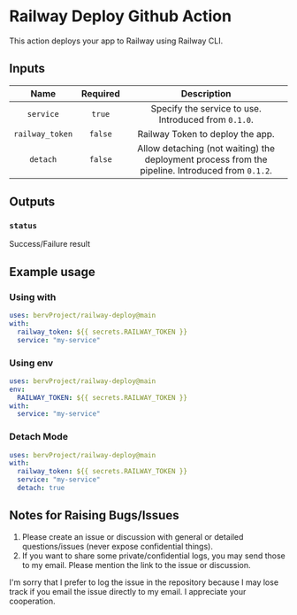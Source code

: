 # Railway Deploy Github Action

This action deploys your app to Railway using Railway CLI.

## Inputs

| Name            | Required | Description                                                                                      |
|:---------------:|:--------:|:------------------------------------------------------------------------------------------------:|
| `service`       | `true`   | Specify the service to use. Introduced from `0.1.0`.                                             |
| `railway_token` | `false`  | Railway Token to deploy the app.                                                                 |
| `detach`        | `false`  | Allow detaching (not waiting) the deployment process from the pipeline. Introduced from `0.1.2`. |

## Outputs

### `status`

Success/Failure result

## Example usage

### Using with

```yaml
uses: bervProject/railway-deploy@main
with:
  railway_token: ${{ secrets.RAILWAY_TOKEN }}
  service: "my-service"
```

### Using env

```yaml
uses: bervProject/railway-deploy@main
env:
  RAILWAY_TOKEN: ${{ secrets.RAILWAY_TOKEN }}
with:
  service: "my-service"
```

### Detach Mode

```yaml
uses: bervProject/railway-deploy@main
with:
  railway_token: ${{ secrets.RAILWAY_TOKEN }}
  service: "my-service"
  detach: true
```

## Notes for Raising Bugs/Issues

1. Please create an issue or discussion with general or detailed questions/issues (never expose confidential things).
2. If you want to share some private/confidential logs, you may send those to my email. Please mention the link to the issue or discussion.

I'm sorry that I prefer to log the issue in the repository because I may lose track if you email the issue directly to my email. I appreciate your cooperation.
